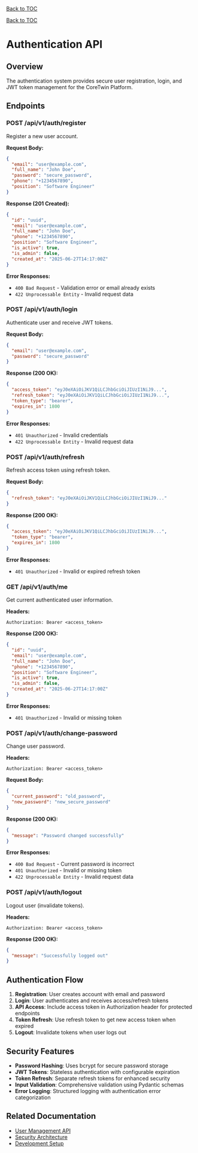[Back to TOC](../basic_toc.md#authentication-md)

[Back to TOC](../comprehensive_toc.md#authentication-md)

# Authentication API

## Overview

The authentication system provides secure user registration, login, and JWT token management for the CoreTwin Platform.

## Endpoints

### POST /api/v1/auth/register

Register a new user account.

**Request Body:**
```json
{
  "email": "user@example.com",
  "full_name": "John Doe",
  "password": "secure_password",
  "phone": "+1234567890",
  "position": "Software Engineer"
}
```

**Response (201 Created):**
```json
{
  "id": "uuid",
  "email": "user@example.com",
  "full_name": "John Doe",
  "phone": "+1234567890",
  "position": "Software Engineer",
  "is_active": true,
  "is_admin": false,
  "created_at": "2025-06-27T14:17:00Z"
}
```

**Error Responses:**
- `400 Bad Request` - Validation error or email already exists
- `422 Unprocessable Entity` - Invalid request data

### POST /api/v1/auth/login

Authenticate user and receive JWT tokens.

**Request Body:**
```json
{
  "email": "user@example.com",
  "password": "secure_password"
}
```

**Response (200 OK):**
```json
{
  "access_token": "eyJ0eXAiOiJKV1QiLCJhbGciOiJIUzI1NiJ9...",
  "refresh_token": "eyJ0eXAiOiJKV1QiLCJhbGciOiJIUzI1NiJ9...",
  "token_type": "bearer",
  "expires_in": 1800
}
```

**Error Responses:**
- `401 Unauthorized` - Invalid credentials
- `422 Unprocessable Entity` - Invalid request data

### POST /api/v1/auth/refresh

Refresh access token using refresh token.

**Request Body:**
```json
{
  "refresh_token": "eyJ0eXAiOiJKV1QiLCJhbGciOiJIUzI1NiJ9..."
}
```

**Response (200 OK):**
```json
{
  "access_token": "eyJ0eXAiOiJKV1QiLCJhbGciOiJIUzI1NiJ9...",
  "token_type": "bearer",
  "expires_in": 1800
}
```

**Error Responses:**
- `401 Unauthorized` - Invalid or expired refresh token

### GET /api/v1/auth/me

Get current authenticated user information.

**Headers:**
```
Authorization: Bearer <access_token>
```

**Response (200 OK):**
```json
{
  "id": "uuid",
  "email": "user@example.com",
  "full_name": "John Doe",
  "phone": "+1234567890",
  "position": "Software Engineer",
  "is_active": true,
  "is_admin": false,
  "created_at": "2025-06-27T14:17:00Z"
}
```

**Error Responses:**
- `401 Unauthorized` - Invalid or missing token

### POST /api/v1/auth/change-password

Change user password.

**Headers:**
```
Authorization: Bearer <access_token>
```

**Request Body:**
```json
{
  "current_password": "old_password",
  "new_password": "new_secure_password"
}
```

**Response (200 OK):**
```json
{
  "message": "Password changed successfully"
}
```

**Error Responses:**
- `400 Bad Request` - Current password is incorrect
- `401 Unauthorized` - Invalid or missing token
- `422 Unprocessable Entity` - Invalid request data

### POST /api/v1/auth/logout

Logout user (invalidate tokens).

**Headers:**
```
Authorization: Bearer <access_token>
```

**Response (200 OK):**
```json
{
  "message": "Successfully logged out"
}
```

## Authentication Flow

1. **Registration**: User creates account with email and password
2. **Login**: User authenticates and receives access/refresh tokens
3. **API Access**: Include access token in Authorization header for protected endpoints
4. **Token Refresh**: Use refresh token to get new access token when expired
5. **Logout**: Invalidate tokens when user logs out

## Security Features

- **Password Hashing**: Uses bcrypt for secure password storage
- **JWT Tokens**: Stateless authentication with configurable expiration
- **Token Refresh**: Separate refresh tokens for enhanced security
- **Input Validation**: Comprehensive validation using Pydantic schemas
- **Error Logging**: Structured logging with authentication error categorization

## Related Documentation

- [User Management API](users.md)
- [Security Architecture](../architecture/security.md)
- [Development Setup](../development/setup.md)
